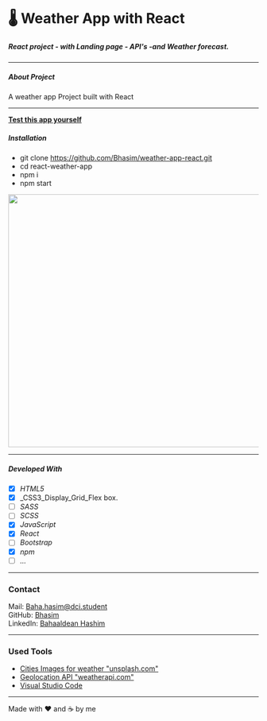 # 🌡 Weather App with React

##### React project - with Landing page - API's -and Weather forecast.

---

##### About Project

 A weather app Project built with React

---

**[Test this app yourself](https://weather-app-react-baha.vercel.app/)**

##### Installation

- git clone https://github.com/Bhasim/weather-app-react.git
- cd react-weather-app
- npm i
- npm start

<img src="src/components/img/weather-app-react-baha-vercel.gif"  width="999" height="509"/>

---

##### Developed With

- [x] _HTML5_
- [x] _CSS3_Display_Grid_Flex box.
- [ ] _SASS_
- [ ] _SCSS_
- [x] _JavaScript_
- [x] _React_
- [ ] _Bootstrap_
- [x] _npm_
- [ ] _..._

---

### Contact

Mail: <Baha.hasim@dci.student><br>
GitHub: [Bhasim](https://github.com/)<br>
LinkedIn: [Bahaaldean Hashim](https://www.linkedin.com/in/bahaaldean-hashim-598463103)

---

### Used Tools

- [Cities Images for weather "unsplash.com"](https://www.unsplash.com)
- [Geolocation API "weatherapi.com"](https://www.weatherapi.com)
- [Visual Studio Code](https://code.visualstudio.com/)

---

Made with ❤️ and ☕ by me
